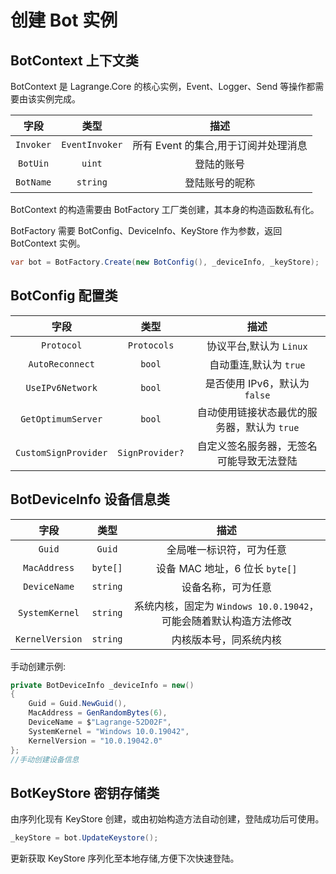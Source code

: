 # 创建 Bot 实例

## BotContext 上下文类

BotContext 是 Lagrange.Core 的核心实例，Event、Logger、Send 等操作都需要由该实例完成。

|   字段    |      类型      |                 描述                 |
| :-------: | :------------: | :----------------------------------: |
| `Invoker` | `EventInvoker` | 所有 Event 的集合,用于订阅并处理消息 |
| `BotUin`  |     `uint`     |              登陆的账号              |
| `BotName` |    `string`    |            登陆账号的昵称            |

BotContext 的构造需要由 BotFactory 工厂类创建，其本身的构造函数私有化。

BotFactory 需要 BotConfig、DeviceInfo、KeyStore 作为参数，返回 BotContext 实例。

```csharp
var bot = BotFactory.Create(new BotConfig(), _deviceInfo, _keyStore);
```

## BotConfig 配置类

|         字段         |      类型       |                    描述                     |
| :------------------: | :-------------: | :-----------------------------------------: |
|      `Protocol`      |   `Protocols`   |           协议平台,默认为 `Linux`           |
|   `AutoReconnect`    |     `bool`      |           自动重连,默认为 `true`            |
|   `UseIPv6Network`   |     `bool`      |        是否使用 IPv6，默认为 `false`        |
|  `GetOptimumServer`  |     `bool`      | 自动使用链接状态最优的服务器，默认为 `true` |
| `CustomSignProvider` | `SignProvider?` |  自定义签名服务器，无签名可能导致无法登陆   |

## BotDeviceInfo 设备信息类

|      字段       |   类型   |                               描述                                |
| :-------------: | :------: | :---------------------------------------------------------------: |
|     `Guid`      |  `Guid`  |                     全局唯一标识符，可为任意                      |
|  `MacAddress`   | `byte[]` |                  设备 MAC 地址，6 位长 `byte[]`                   |
|  `DeviceName`   | `string` |                        设备名称，可为任意                         |
| `SystemKernel`  | `string` | 系统内核，固定为 `Windows 10.0.19042`，可能会随着默认构造方法修改 |
| `KernelVersion` | `string` |                      内核版本号，同系统内核                       |

手动创建示例:

```csharp
private BotDeviceInfo _deviceInfo = new()
{
    Guid = Guid.NewGuid(),
    MacAddress = GenRandomBytes(6),
    DeviceName = $"Lagrange-52D02F",
    SystemKernel = "Windows 10.0.19042",
    KernelVersion = "10.0.19042.0"
};
//手动创建设备信息
```

## BotKeyStore 密钥存储类

由序列化现有 KeyStore 创建，或由初始构造方法自动创建，登陆成功后可使用。

```csharp
_keyStore = bot.UpdateKeystore();
```

更新获取 KeyStore 序列化至本地存储,方便下次快速登陆。
